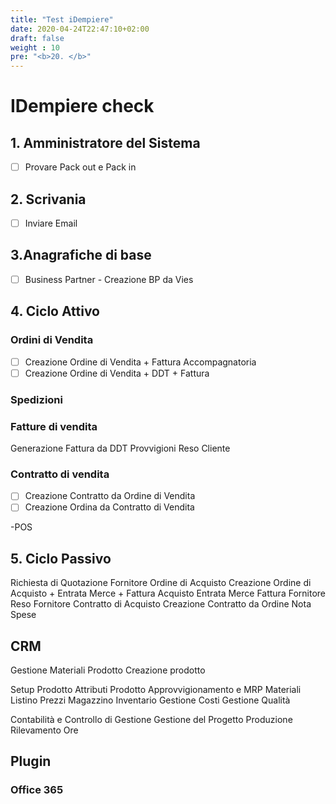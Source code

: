 ```yaml
---
title: "Test iDempiere"
date: 2020-04-24T22:47:10+02:00
draft: false
weight : 10
pre: "<b>20. </b>"
---
```



# IDempiere check


## 1. Amministratore del Sistema

- [ ] Provare Pack out e Pack in 

## 2. Scrivania

- [ ] Inviare Email 

## 3.Anagrafiche di base

- [ ] Business Partner - Creazione BP da Vies

## 4. Ciclo Attivo

### Ordini di Vendita
- [ ] Creazione Ordine di Vendita + Fattura Accompagnatoria
- [ ] Creazione Ordine di Vendita + DDT + Fattura 
### Spedizioni
### Fatture di vendita
Generazione Fattura da DDT
Provvigioni
Reso Cliente
### Contratto di vendita 
- [ ] Creazione Contratto da Ordine di Vendita
- [ ] Creazione Ordina da Contratto di Vendita

-POS    

## 5. Ciclo Passivo
Richiesta di Quotazione Fornitore
Ordine di Acquisto 
Creazione Ordine di Acquisto + Entrata Merce + Fattura Acquisto
Entrata Merce
Fattura Fornitore
Reso Fornitore
Contratto di Acquisto
Creazione Contratto da Ordine
Nota Spese

## CRM
Gestione Materiali
Prodotto
Creazione prodotto


    
Setup Prodotto
Attributi Prodotto
Approvvigionamento e MRP Materiali
Listino Prezzi
Magazzino
Inventario
Gestione Costi
Gestione Qualità

Contabilità e Controllo di Gestione
Gestione del Progetto
Produzione
Rilevamento Ore

## Plugin 

### Office 365

### 






